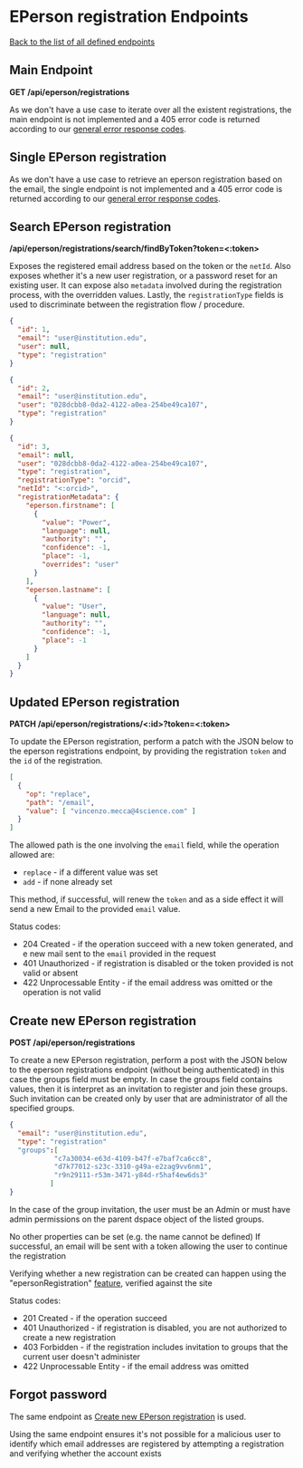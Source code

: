 # EPerson registration Endpoints
[Back to the list of all defined endpoints](endpoints.md)

## Main Endpoint
**GET /api/eperson/registrations**

As we don't have a use case to iterate over all the existent registrations, the main endpoint is not implemented and a 405 error code is returned according to our [general error response codes](README.md#Error-codes).

## Single EPerson registration

As we don't have a use case to retrieve an eperson registration based on the email, the single endpoint is not implemented and a 405 error code is returned according to our [general error response codes](README.md#Error-codes).

## Search EPerson registration
**/api/eperson/registrations/search/findByToken?token=<:token>**

Exposes the registered email address based on the token or the `netId`.
Also exposes whether it's a new user registration, or a password reset for an existing user. It can expose also `metadata` involved during the registration process, with the overridden values. Lastly, the `registrationType` fields is used to discriminate between the registration flow / procedure.

```json
{
  "id": 1,
  "email": "user@institution.edu",
  "user": null,
  "type": "registration"
}
```

```json
{
  "id": 2,
  "email": "user@institution.edu",
  "user": "028dcbb8-0da2-4122-a0ea-254be49ca107",
  "type": "registration"
}
```

```json
{
  "id": 3,
  "email": null,
  "user": "028dcbb8-0da2-4122-a0ea-254be49ca107",
  "type": "registration",
  "registrationType": "orcid",
  "netId": "<:orcid>",
  "registrationMetadata": {
    "eperson.firstname": [
      {
        "value": "Power",
        "language": null,
        "authority": "",
        "confidence": -1,
        "place": -1,
        "overrides": "user"
      }
    ],
    "eperson.lastname": [
      {
        "value": "User",
        "language": null,
        "authority": "",
        "confidence": -1,
        "place": -1
      }
    ]
  }
}
```

## Updated EPerson registration
**PATCH /api/eperson/registrations/<:id>?token=<:token>**

To update the EPerson registration, perform a patch with the JSON below to the eperson registrations endpoint, by providing the registration `token` and the `id` of the registration. 

```json
[
  {
    "op": "replace",
    "path": "/email",
    "value": [ "vincenzo.mecca@4science.com" ]
  }
]
```

The allowed path is the one involving the `email` field, while the operation allowed are:
- `replace` - if a different value was set
- `add` - if none already set

This method, if successful, will renew the `token` and as a side effect it will send a new Email to the provided `email` value.

Status codes:
* 204 Created - if the operation succeed with a new token generated, and e new mail sent to the `email` provided in the request
* 401 Unauthorized - if registration is disabled or the token provided is not valid or absent
* 422 Unprocessable Entity - if the email address was omitted or the operation is not valid

## Create new EPerson registration
**POST /api/eperson/registrations**

To create a new EPerson registration, perform a post with the JSON below to the eperson registrations endpoint (without being authenticated) in this case the groups field must be empty.
In case the groups field contains values, then it is interpret as an invitation to register and join these groups. Such invitation can be created only by user that are administrator of all the specified groups.

```json
{
  "email": "user@institution.edu",
  "type": "registration"
  "groups":[
           "c7a30034-e63d-4109-b47f-e7baf7ca6cc8",
           "d7k77012-s23c-3310-g49a-e2zag9vv6nm1",
           "r9n29111-r53m-3471-y84d-r5haf4ew6ds3"
          ]
}
```
In the case of the group invitation, the user must be an Admin
or must have admin permissions on the parent dspace object of the listed groups.

No other properties can be set (e.g. the name cannot be defined)
If successful, an email will be sent with a token allowing the user to continue the registration

Verifying whether a new registration can be created can happen using the "epersonRegistration" [feature](features.md), verified against the site

Status codes:
* 201 Created - if the operation succeed
* 401 Unauthorized - if registration is disabled, you are not authorized to create a new registration
* 403 Forbidden - if the registration includes invitation to groups that the current user doesn't administer
* 422 Unprocessable Entity - if the email address was omitted

## Forgot password

The same endpoint as [Create new EPerson registration](#create-new-eperson-registration) is used.

Using the same endpoint ensures it's not possible for a malicious user to identify which email addresses are registered by attempting a registration and verifying whether the account exists
